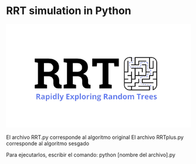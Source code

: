 # RRT simulation in Python

![logo](imgs/logo.png)

El archivo RRT.py corresponde al algoritmo original
El archivo RRTplus.py corresponde al algoritmo sesgado

Para ejecutarlos, escribir el comando: python [nombre del archivo].py